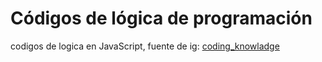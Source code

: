 # Códigos de lógica de programación

codigos de logica en JavaScript, fuente de ig: [coding_knowladge](https://instagram.com/coding_knowladge)
